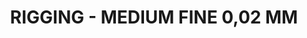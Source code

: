 ---
title: "RIGGING - MEDIUM FINE 0,02 MM"
price: "TBA"
desc: "Opis nije dostupan"
img_path: "/assets/img/A.MIG-8017.jpg"
brand: AMMO
available: true
cat: "tools"
subcat: "MISCELANEA"
subsubcat: "SS"
---